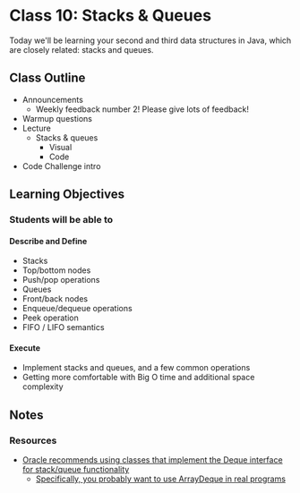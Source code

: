 # Class 10: Stacks & Queues

Today we'll be learning your second and third data structures in Java, which are closely related: stacks and queues.

## Class Outline

- Announcements
  - Weekly feedback number 2! Please give lots of feedback!
- Warmup questions
- Lecture
  - Stacks & queues
    - Visual
    - Code
- Code Challenge intro

## Learning Objectives

### Students will be able to

#### Describe and Define

- Stacks
- Top/bottom nodes
- Push/pop operations
- Queues
- Front/back nodes
- Enqueue/dequeue operations
- Peek operation
- FIFO / LIFO semantics

#### Execute

- Implement stacks and queues, and a few common operations
- Getting more comfortable with Big O time and additional space complexity

## Notes

### Resources

- [Oracle recommends using classes that implement the Deque interface for stack/queue functionality](https://docs.oracle.com/en/java/javase/11/docs/api/java.base/java/util/Deque.html)
  - [Specifically, you probably want to use ArrayDeque in real programs](https://docs.oracle.com/en/java/javase/11/docs/api/java.base/java/util/ArrayDeque.html)